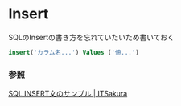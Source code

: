 # Insert

SQLのInsertの書き方を忘れていたいため書いておく


```sql
insert('カラム名...') Values ('値...')
```

### 参照

[SQL INSERT文のサンプル \| ITSakura](https://itsakura.com/sql-insert)